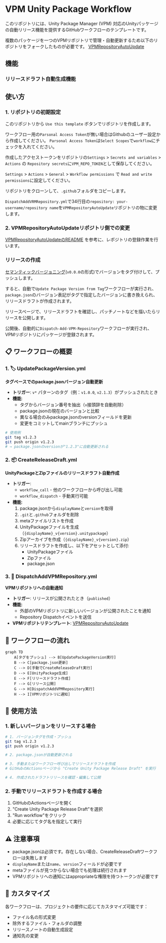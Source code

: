 # VPM Unity Package Workflow

このリポジトリには、Unity Package Manager (VPM) 対応のUnityパッケージの自動リリース機能を提供するGitHubワークフローのテンプレートです。

複数のパッケージを一つのVPMリポジトリで管理・自動更新するため以下のリポジトリをフォークしたものが必要です。
[VPMRepositoryAutoUpdate](https://github.com/kurotori4423/VPMRepositoryAutoUpdate)

## 機能

### リリースドラフト自動生成機能


## 使い方

### 1. リポジトリの初期設定

このリポジトリから `Use this template` ボタンでリポジトリを作成します。

ワークフロー用の`Parsonal Access Token`が無い場合はGithubのユーザー設定から作成してください。
`Parsonal Access Token`は`Select Scopes`で`workflow`にチェックを入れてください。

作成したアクセストークンをリポジトリの`Settings` > `Secrets and variables` > `Actions` の `Repository secrets`に`VPM_REPO_TOKEN`として保存してください。

`Settings` > `Actions` > `General` > `Workflow permissions` で `Read and write permissions`に設定してください。

リポジトリをクローンして、`.github`フォルダをコピーします。

`DispatchAddVRMRepository.yml`で34行目の`repository: your-username/repository name`を`VPMRepositoryAutoUpdate`リポジトリの物に変更します。

### 2. VPMRepositoryAutoUpdateリポジトリ側での変更

[VPMRepositoryAutoUpdateのREADME](https://github.com/kurotori4423/VPMRepositoryAutoUpdate/blob/main/README.md#2-%E8%A8%AD%E5%AE%9A%E3%83%95%E3%82%A1%E3%82%A4%E3%83%AB%E3%81%AE%E7%B7%A8%E9%9B%86) を参考に、レポジトリの登録作業を行います。

### リリースの作成

[セマンティックバージョニング](https://semver.org/lang/ja/)(`v0.0.0`の形式)でバージョンをタグ付けして、プッシュします。

すると、自動で`Update Package Version from Tag`ワークフローが実行され、`package.json`のバージョン表記がタグで指定したバージョンに書き換えられ、リリースドラフトが作成されます。

リリースページで、リリースドラフトを確認し、パッチノートなどを描いたらリリースを公開します。

公開後、自動的に`Dispatch-Add-VPM-Repository`ワークフローが実行され、VPMリポジトリにパッケージが登録されます。

## 📋 ワークフローの概要

### 1. 🏷️ UpdatePackageVersion.yml
**タグベースでのpackage.jsonバージョン自動更新**

- **トリガー**: `v*` パターンのタグ（例：`v1.0.0`, `v2.1.3`）がプッシュされたとき
- **機能**:
  - タグからバージョン番号を抽出（`v`接頭辞を自動削除）
  - package.jsonの現在のバージョンと比較
  - 異なる場合のみpackage.jsonのversionフィールドを更新
  - 変更をコミットしてmainブランチにプッシュ

```bash
# 使用例
git tag v1.2.3
git push origin v1.2.3
# → package.jsonのversionが"1.2.3"に自動更新される
```

### 2. 📦 CreateReleaseDraft.yml
**UnityPackageとZipファイルのリリースドラフト自動作成**

- **トリガー**: 
  - `workflow_call` - 他のワークフローから呼び出し可能
  - `workflow_dispatch` - 手動実行可能
- **機能**:
  1. package.jsonから`displayName`と`version`を取得
  2. `.git`と`.github`フォルダを削除
  3. metaファイルリストを作成
  4. UnityPackageファイルを生成（`{displayName}_v{version}.unitypackage`）
  5. Zipアーカイブを作成（`{displayName}_v{version}.zip`）
  6. リリースドラフトを作成し、以下をアセットとして添付:
     - UnityPackageファイル
     - Zipファイル
     - package.json

### 3. 🚀 DispatchAddVPMRepository.yml
**VPMリポジトリへの自動通知**

- **トリガー**: リリースが公開されたとき（`published`）
- **機能**:
  - 外部のVPMリポジトリに新しいバージョンが公開されたことを通知
  - Repository Dispatchイベントを送信
- **VPMリポジトリテンプレート**: [VPMRepositoryAutoUpdate](https://github.com/kurotori4423/VPMRepositoryAutoUpdate)


## 🔄 ワークフローの流れ

```mermaid
graph TD
    A[タグをプッシュ] --> B[UpdatePackageVersion実行]
    B --> C[package.json更新]
    C --> D[手動でCreateReleaseDraft実行]
    D --> E[UnityPackage生成]
    E --> F[リリースドラフト作成]
    F --> G[リリース公開]
    G --> H[DispatchAddVPMRepository実行]
    H --> I[VPMリポジトリに通知]
```

## 📝 使用方法

### 1. 新しいバージョンをリリースする場合

```bash
# 1. バージョンタグを作成・プッシュ
git tag v1.2.3
git push origin v1.2.3

# 2. package.jsonが自動更新される

# 3. 手動またはワークフロー呼び出しでリリースドラフトを作成
# GitHubのActionsページから "Create Unity Package Release Draft" を実行

# 4. 作成されたドラフトリリースを確認・編集して公開
```

### 2. 手動でリリースドラフトを作成する場合

1. GitHubのActionsページを開く
2. "Create Unity Package Release Draft"を選択
3. "Run workflow"をクリック
4. 必要に応じてタグ名を指定して実行

## ⚠️ 注意事項

- package.jsonは必須です。存在しない場合、CreateReleaseDraftワークフローは失敗します
- `displayName`または`name`、`version`フィールドが必要です
- metaファイルが見つからない場合でも処理は続行されます
- VPMリポジトリへの通知にはappropriateな権限を持つトークンが必要です

## 🔧 カスタマイズ

各ワークフローは、プロジェクトの要件に応じてカスタマイズ可能です：
- ファイル名の形式変更
- 除外するファイル・フォルダの調整
- リリースノートの自動生成設定
- 通知先の変更

